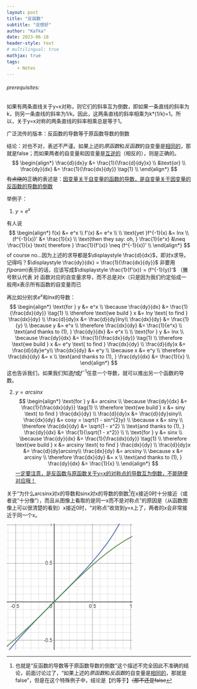 ```yaml
---
layout: post
title: "反函数"
subtitle: "没想好"
author: "Kafka"
date: 2023-06-18
header-style: text
# multilingual: true
mathjax: true
tags:
	- Notes
---
```


###### prerequisites:
如果有两条直线关于y=x对称，则它们的斜率互为倒数，即如果一条直线的斜率为k，则另一条直线的斜率为1/k。因此，这两条直线的斜率相乘为k*(1/k)=1。所以，关于y=x对称的两条直线的斜率相乘总是等于1。

广泛流传的版本：反函数的导数等于原函数导数的倒数

结论：对也不对，表述不严谨。如果上述的*原函数*和*反函数*的自变量是<u>相同的</u>，那就是false；而如果两者的自变量和因变量是<u>互逆的</u>（相反的），则是正确的。
$$
\begin{align*}
	\frac{d}{dx}y &= \frac{1}{\frac{d}{dy}x} \\
	&\text{or} \\
	\frac{dy}{dx} &= \frac{1}{\frac{dx}{dy}} \tag{1} \\
\end{align*}
$$
~~有点绕的~~正确的表述是：[因变量关于自变量的函数的导数，是自变量关于因变量的反函数的导数的倒数](https://www.zhihu.com/question/308529121#:~:text=%E3%80%82%E5%8D%B3%EF%BC%8C-,%E5%9B%A0%E5%8F%98%E9%87%8F%E5%85%B3%E4%BA%8E%E8%87%AA%E5%8F%98%E9%87%8F%E7%9A%84%E5%87%BD%E6%95%B0%E7%9A%84%E5%AF%BC%E6%95%B0%EF%BC%8C%E6%98%AF%E8%87%AA%E5%8F%98%E9%87%8F%E5%85%B3%E4%BA%8E%E5%9B%A0%E5%8F%98%E9%87%8F%E7%9A%84%E5%8F%8D%E5%87%BD%E6%95%B0%E7%9A%84%E5%AF%BC%E6%95%B0%E7%9A%84%E5%80%92%E6%95%B0,-%E3%80%82)

举例子：
1. $y = e^x$

有人说
$$
\begin{align*}
	f(x) &= e^x \\
	f'(x) &= e^x \\
	\\
	\text{yet }f^{-1}(x) &= lnx \\
	(f^{-1}(x))' &= \frac{1}{x} \\
	\text{then they say: oh, } \frac{1}{e^x} &\neq \frac{1}{x} \text{ therefore } \frac{1}{f'(x)} \neq (f^{-1}(x))' \\
\end{align*}
$$
of course no...因为上述的求导都是$\displaystyle \frac{d}{dx}$，即对x求导。
记得吗？$\displaystyle \frac{dy}{dx} = \frac{1}{\frac{dx}{dy}}$
非要用$f(param)$表示的话，应该写成$\displaystyle \frac{1}{f'(x)} = (f^{-1}(y))'$ （撇号默认代表 对 函数对应的自变量求导，而不总是对x（只是因为我们约定俗成一般用x表示所有函数的自变量而已

再比如分别求$e^x$和$lnx$的导数：
$$
\begin{align*}
	\text{for } y &= e^x \\
	\because \frac{dy}{dx} &= \frac{1}{\frac{dx}{dy}} \tag{1} \\
	\therefore \text{we build } x &= lny \text{ to find } \frac{dx}{dy} \\
	\frac{d}{dy}x &= \frac{d}{dy}lny\\
	\frac{dx}{dy} &= \frac{1}{y} \\
	\because y &= e^x \\
	\therefore \frac{dx}{dy} &= \frac{1}{e^x} \\
	\text{and thanks to (1), } \frac{dy}{dx} &= e^x \\
	\\
	\text{for } y &= lnx \\
	\because \frac{dy}{dx} &= \frac{1}{\frac{dx}{dy}} \tag{1} \\
	\therefore \text{we build } x &= e^y \text{ to find } \frac{dx}{dy} \\
	\frac{d}{dy}x &= \frac{d}{dy}e^y\\
	\frac{dx}{dy} &= e^y \\
	\because x &= e^y \\
	\therefore \frac{dx}{dy} &= x \\
	\text{and thanks to (1), } \frac{dy}{dx} &= \frac{1}{x} \\
\end{align*}
$$
这也告诉我们，如果我们知道$f$或$f^{-1}$任意一个导数，就可以推出另一个函数的导数。

2. $y = arcsinx$
$$
\begin{align*}
	\text{for } y &= arcsinx \\
	\because \frac{dy}{dx} &= \frac{1}{\frac{dx}{dy}} \tag{1} \\
	\therefore \text{we build } x &= siny \text{ to find } \frac{dx}{dy} \\
	\frac{d}{dy}x &= \frac{d}{dy}siny\\
	\frac{dx}{dy} &= cosy = \sqrt{1 - sin^{2}y} \\
	\because x &= siny \\
	\therefore \frac{dx}{dy} &= \sqrt{1 - x^2} \\
	\text{and thanks to (1), } \frac{dy}{dx} &= \frac{1}{\sqrt{1 - x^2}} \\
	\\
	\text{for } y &= sinx \\
	\because \frac{dy}{dx} &= \frac{1}{\frac{dx}{dy}} \tag{1} \\
	\therefore \text{we build } x &= arcsiny \text{ to find } \frac{dx}{dy} \\
	\frac{d}{dy}x &= \frac{d}{dy}arcsiny\\
	\frac{dx}{dy} &= arcsiny \\
	\because x &= arcsiny \\
	\therefore \frac{dx}{dy} &= x \\
	\text{and thanks to (1), } \frac{dy}{dx} &= \frac{1}{x} \\
\end{align*}
$$
[一定要注意，是反函数与原函数关于y=x的对称点的导数互为倒数，不能随便对应哦！](https://zhidao.baidu.com/question/336655834#:~:text=%E4%B8%80%E5%AE%9A%E8%A6%81%E6%B3%A8%E6%84%8F%EF%BC%8C%E6%98%AF%E5%8F%8D%E5%87%BD%E6%95%B0%E4%B8%8E%E5%8E%9F%E5%87%BD%E6%95%B0%E5%85%B3%E4%BA%8Ey%3Dx%E7%9A%84%E5%AF%B9%E7%A7%B0%E7%82%B9%E7%9A%84%E5%AF%BC%E6%95%B0%E4%BA%92%E4%B8%BA%E5%80%92%E6%95%B0%EF%BC%8C%E4%B8%8D%E8%83%BD%E9%9A%8F%E4%BE%BF%E5%AF%B9%E5%BA%94%E5%93%A6%EF%BC%81)

关于“为什么arcsinx对x的导数和sinx对x的导数的倒数[^1]在x接近0时十分接近（或者说“十分像”），而且从图像上看取的是同一x而不是对称点”的原因是（从函数图像上可以很清楚的看到）x接近0时，“对称点”收敛到y=x上了，两者的x会非常接近于同一个x。

![img](/img/posts-img/arcsinx-sinx.png)

[^1]: 也就是“反函数的导数等于原函数导数的倒数”这个描述不完全因此不准确的结论，前面讨论过了，“如果上述的*原函数*和*反函数*的自变量是<u>相同的</u>，那就是false”，但是在这个特殊例子中，结论是【约等于】~~（那不还是false~~